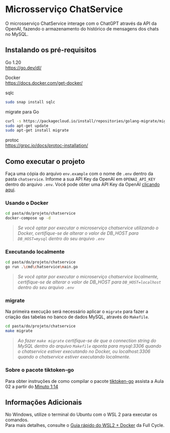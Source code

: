 # Microsserviço ChatService

O microsserviço ChatService interage com o ChatGPT através da API da OpenAI, fazendo o armazenamento do histórico de mensagens dos chats no MySQL.

## Instalando os pré-requisitos

Go 1.20\
https://go.dev/dl/

Docker\
https://docs.docker.com/get-docker/

sqlc
```bash
sudo snap install sqlc
```

migrate para Go
```bash
curl -s https://packagecloud.io/install/repositories/golang-migrate/migrate/script.deb.sh | sudo bash
sudo apt-get update
sudo apt-get install migrate
```

protoc\
https://grpc.io/docs/protoc-installation/

## Como executar o projeto

Faça uma cópia do arquivo `env.example` com o nome de `.env` dentro da pasta `chatservice`. Informe a sua API Key da OpenAI em `OPENAI_API_KEY` dentro do arquivo `.env`. Você pode obter uma API Key da OpenAI [clicando aqui](https://platform.openai.com/account/api-keys).

### Usando o Docker

```bash
cd pasta/do/projeto/chatservice
docker-compose up -d
```
> *Se você optar por executar o microserviço chatservice utilizando o Docker, certifique-se de alterar o valor de DB_HOST para `DB_HOST=mysql` dentro do seu arquivo `.env`*

### Executando localmente

```bash
cd pasta/do/projeto/chatservice
go run .\cmd\chatservice\main.go
```

> *Se você optar por executar o microserviço chatservice localmente, certifique-se de alterar o valor de DB_HOST para `DB_HOST=localhost` dentro do seu arquivo `.env`*

### migrate

Na primeira execução será necessário aplicar o `migrate` para fazer a criação das tabelas no banco de dados MySQL, através do `Makefile`.

```bash
cd pasta/do/projeto/chatservice
make migrate
```
> *Ao fazer `make migrate` certifique-se de que a connection string do MySQL dentro do arquivo `Makefile` aponta para *mysql:3306* quando o chatservice estiver executando no Docker, ou *localhost:3306* quando o chatservice estiver executando localmente.*

### Sobre o pacote tiktoken-go

Para obter instruções de como compilar o pacote [tiktoken-go](https://github.com/j178/tiktoken-go) assista a Aula 02 a partir do [Minuto 1:14](https://youtu.be/lstRv2q-sOI?t=4446)

## Informações Adicionais

No Windows, utilize o terminal do Ubuntu com o WSL 2 para executar os comandos.\
Para mais detalhes, consulte o [Guia rápido do WSL2 + Docker](https://github.com/codeedu/wsl2-docker-quickstart) da Full Cycle.
